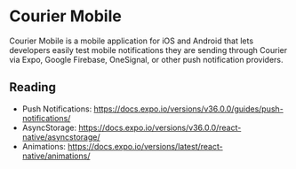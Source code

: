 # Courier Mobile

Courier Mobile is a mobile application for iOS and Android that lets developers easily test mobile notifications they are sending through Courier via Expo, Google Firebase, OneSignal, or other push notification providers.

## Reading

* Push Notifications: https://docs.expo.io/versions/v36.0.0/guides/push-notifications/
* AsyncStorage: https://docs.expo.io/versions/v36.0.0/react-native/asyncstorage/
* Animations: https://docs.expo.io/versions/latest/react-native/animations/
